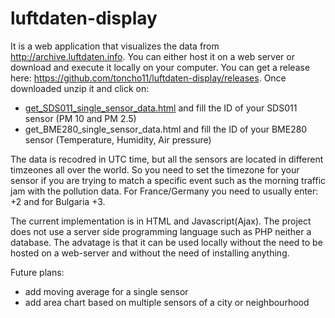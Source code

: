 # luftdaten-display
It is a web application that visualizes the data from http://archive.luftdaten.info. You can either host it on a web server or download and execute it locally on your computer. You can get a release here: https://github.com/toncho11/luftdaten-display/releases. Once downloaded unzip it and click on:

  * [get_SDS011_single_sensor_data.html](get_SDS011_single_sensor_data.html) and fill the ID of your SDS011 sensor (PM 10 and PM 2.5)
  * get_BME280_single_sensor_data.html and fill the ID of your BME280 sensor (Temperature, Humidity, Air pressure)

The data is recodred in UTC time, but all the sensors are located in different timzeones all over the world. So you need to set the timezone for your sensor if you are trying to match a specific event such as the morning traffic jam with the pollution data. For France/Germany you need to usually enter: +2 and for Bulgaria +3. 

The current implementation is in HTML and Javascript(Ajax). The project does not use a server side programming language such as PHP neither a database. The advatage is that it can be used locally without the need to be hosted on a web-server and without the need of installing anything.

Future plans:
  * add moving average for a single sensor
  * add area chart based on multiple sensors of a city or neighbourhood 
